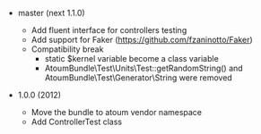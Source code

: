 * master (next 1.1.0)

  * Add fluent interface for controllers testing
  * Add support for Faker (https://github.com/fzaninotto/Faker)
  * Compatibility break
      * static $kernel variable become a class variable
      * AtoumBundle\Test\Units\Test::getRandomString() and AtoumBundle\Test\Generator\String were removed

* 1.0.0 (2012)

  * Move the bundle to atoum vendor namespace
  * Add ControllerTest class